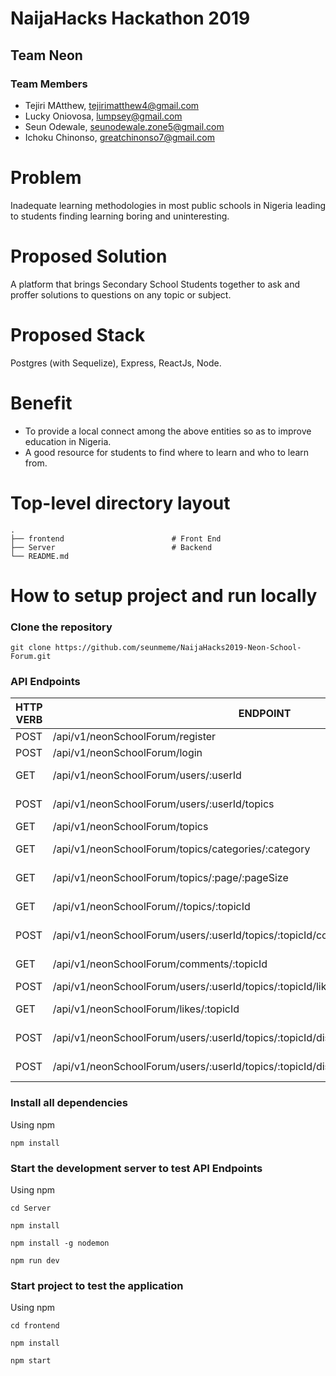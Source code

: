 # NaijaHacks Hackathon 2019

## Team Neon

### Team Members

- Tejiri MAtthew, tejirimatthew4@gmail.com
- Lucky Oniovosa, lumpsey@gmail.com
- Seun Odewale, seunodewale.zone5@gmail.com
- Ichoku Chinonso, greatchinonso7@gmail.com


# Problem

Inadequate learning methodologies in most public schools in Nigeria leading to students finding learning boring and uninteresting.

# Proposed Solution

A platform that brings Secondary School Students together to ask and proffer solutions to questions on any topic or subject.

# Proposed Stack

Postgres (with Sequelize), Express, ReactJs, Node.

# Benefit

- To provide a local connect among the above entities so as to
improve education in Nigeria.
- A good resource for students to find where to learn and who to learn from.

# Top-level directory layout

    .
    ├── frontend                        # Front End
    ├── Server                          # Backend
    └── README.md   


# How to setup project and run locally

### Clone the repository 

```
git clone https://github.com/seunmeme/NaijaHacks2019-Neon-School-Forum.git
```

### API Endpoints

| HTTP VERB     | ENDPOINT                                                                                 | FUNCTIONALITY                  |
| ------------- |------------------------------------------------------------------------------------------| ------------------------------|
| POST          | /api/v1/neonSchoolForum/register                                                         | Ceate new user         |
| POST          | /api/v1/neonSchoolForum/login                                                            | Users login    |
| GET           | /api/v1/neonSchoolForum/users/:userId                                                    | Get a particular user   |
| POST          | /api/v1/neonSchoolForum/users/:userId/topics                                             | Create a new topic    |
| GET           | /api/v1/neonSchoolForum/topics                                                           | Get all topics    |
| GET           | /api/v1/neonSchoolForum/topics/categories/:category                                      | Filter topics by category   |
| GET           | /api/v1/neonSchoolForum/topics/:page/:pageSize                                           | Get Paginated topics    |
| GET           | /api/v1/neonSchoolForum//topics/:topicId                                                 | Get a particular topic    |
| POST          | /api/v1/neonSchoolForum/users/:userId/topics/:topicId/comments                           | Add a new comment |
| GET           | /api/v1/neonSchoolForum/comments/:topicId                                                | Get comments by topicId |
| POST          | /api/v1/neonSchoolForum/users/:userId/topics/:topicId/likes                              | Post likes |
| GET           | /api/v1/neonSchoolForum/likes/:topicId                                                   | Get likes by topicId |
| POST          | /api/v1/neonSchoolForum/users/:userId/topics/:topicId/discussions                        | Add a new discussion |
| POST          | /api/v1/neonSchoolForum/users/:userId/topics/:topicId/discussions/:discussionId/threads  | Add a new answer |

### Install all dependencies

Using npm

```
npm install
```

### Start the development server to test API Endpoints

Using npm

```
cd Server
```
```
npm install
```
```
npm install -g nodemon
```
```
npm run dev
```

### Start project to test the application


Using npm

```
cd frontend
```
```
npm install
```
```
npm start
```

